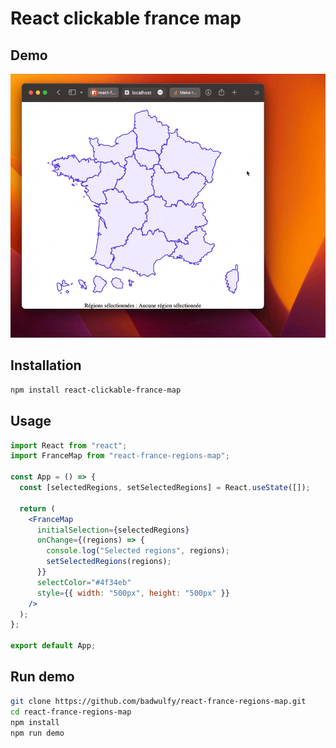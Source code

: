 # React clickable france map

## Demo

![demo](https://github.com/badwulfy/react-france-regions-map/blob/main/demo.gif?raw=true)

## Installation

```bash
npm install react-clickable-france-map
```

## Usage

```jsx
import React from "react";
import FranceMap from "react-france-regions-map";

const App = () => {
  const [selectedRegions, setSelectedRegions] = React.useState([]);

  return (
    <FranceMap
      initialSelection={selectedRegions}
      onChange={(regions) => {
        console.log("Selected regions", regions);
        setSelectedRegions(regions);
      }}
      selectColor="#4f34eb"
      style={{ width: "500px", height: "500px" }}
    />
  );
};

export default App;
```

## Run demo

```bash
git clone https://github.com/badwulfy/react-france-regions-map.git
cd react-france-regions-map
npm install
npm run demo
```
